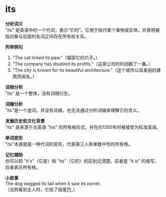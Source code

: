# its

**分析词义**  
"its" 是英语中的一个代词，表示“它的”。它用于指代某个事物或实体，并表明被指对象与后面的名词之间存在所有权关系。

  

**列举例句**

  

1.  "The cat licked its paw."（猫舔它的爪子。）
2.  "The company has doubled its profits."（这家公司的利润翻了一番。）
3.  "The city is known for its beautiful architecture."（这个城市以其美丽的建筑而闻名。）

  

**词根分析**  
"its" 是一个整体，没有词根衍生。

  

**词缀分析**  
"its"是一个虚词，并没有词缀，也无法通过分析词缀来理解它的含义。

  

**发展历史和文化背景**  
"its" 是来源于古英语 "his" 的所有格形式，并在约1350年时被接受为标准英语。

  

**单词变形**  
"its"本身就是一种代词的变形，代表第三人称单数中性的所有格。

  

**记忆辅助**  
你可以把 "it's"（它是）和 "its"（它的）的区别记清楚。前者是 "it is" 的缩写，后者表示所有格。

  

**小故事**  
The dog wagged its tail when it saw its owner.  
（当狗看到主人时，它摇了摇尾巴。）
